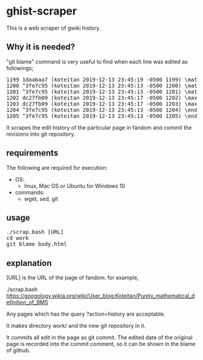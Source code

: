 # ghist-scraper
This is a web scraper of gwiki history.

## Why it is needed?
"git blame" command is very useful to find when each line was edited as followings;
<pre>
1199 1daabaa7 (koteitan 2019-12-13 23:45:19 -0500 1199) \mathrm{Lowermost~nonzero:}~t&amp;=&amp;\max\{y|S_{(X-1)y}\gt 0\}\\
1200 ^3fe7c95 (koteitan 2019-12-13 23:45:13 -0500 1200) \mathrm{Bad~root:}~r &amp;=&amp; P_t(X-1)\\
1201 ^3fe7c95 (koteitan 2019-12-13 23:45:13 -0500 1201) \mathrm{parent~of}~S_{xy}:~P_{y}(x)&amp;=&amp;\left\{\begin{array}{ll}
1202 dc27fb09 (koteitan 2019-12-13 23:45:17 -0500 1202) \max\{p|p\lt x \land S_{py} \lt  S_{xy} \land \exists a( p=(P_{y-1})^a(x))\} &amp; (\mathrm{if}~y\gt 0)\\
1203 dc27fb09 (koteitan 2019-12-13 23:45:17 -0500 1203) \max\{p|p\lt x \land S_{py} \lt  S_{xy} \} &amp; (\mathrm{if}~y=0)\\
1204 ^3fe7c95 (koteitan 2019-12-13 23:45:13 -0500 1204) \end{array}\right.\\
1205 ^3fe7c95 (koteitan 2019-12-13 23:45:13 -0500 1205) \end{eqnarray*}
</pre>

It scrapes the edit history of the particular page in fandom and commit the revisions into git repository.

## requirements
The following are required for execution:
- OS:
  - linux, Mac OS or Ubuntu for Windows 10
- commands:
  - wget, sed, git

## usage
<pre>
./scrap.bash [URL]
cd work
git blame body.html
</pre>

## explanation

[URL] is the URL of the page of fandom. for example,

 ./scrap.bash https://googology.wikia.org/wiki/User_blog:Koteitan/Purely_mathematical_definition_of_BMS

Any pages which has the query ?action=history are acceptable.

It makes directory work/ and the new git repository in it.

It commits all edit in the page as git commit. The edited date of the original page is recorded into the commit comment, so it can be shown in the blame of github.


